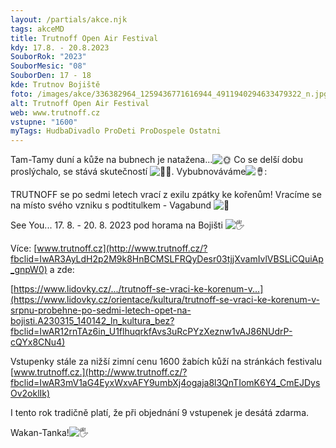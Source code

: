 ```yaml
---
layout: /partials/akce.njk
tags: akceMD
title: Trutnoff Open Air Festival
kdy: 17.8. - 20.8.2023
SouborRok: "2023"
SouborMesic: "08"
SouborDen: 17 - 18
kde: Trutnov Bojiště
foto: /images/akce/336382964_1259436771616944_4911940294633479322_n.jpg
alt: Trutnoff Open Air Festival
web: www.trutnoff.cz
vstupne: "1600"
myTags: HudbaDivadlo ProDeti ProDospele Ostatni
---
```

<!--StartFragment-->

Tam-Tamy duní a kůže na bubnech je natažena...![🌞](https://static.xx.fbcdn.net/images/emoji.php/v9/tb8/1.5/16/1f31e.png) Co se delší dobu proslýchalo, se stává skutečností ![🧘‍♂️](https://static.xx.fbcdn.net/images/emoji.php/v9/tee/1.5/16/1f9d8_200d_2642.png). Vybubnováváme![🪘](https://static.xx.fbcdn.net/images/emoji.php/v9/tb1/1.5/16/1fa98.png):

TRUTNOFF se po sedmi letech vrací z exilu zpátky ke kořenům! Vracíme se na místo svého vzniku s podtitulkem - Vagabund ![🙂](https://static.xx.fbcdn.net/images/emoji.php/v9/ta5/1.5/16/1f642.png)

See You... 17. 8. - 20. 8. 2023 pod horama na Bojišti ![🖐](https://static.xx.fbcdn.net/images/emoji.php/v9/t7d/1.5/16/1f590.png)

Více: [www.trutnoff.cz](http://www.trutnoff.cz/?fbclid=IwAR3AyLdH2p2M9k8HnBCMSLFRQyDesr03tjjXvamIvlVBSLiCQuiAp_gnpW0) a zde:

[https://www.lidovky.cz/.../trutnoff-se-vraci-ke-korenum-v...](https://www.lidovky.cz/orientace/kultura/trutnoff-se-vraci-ke-korenum-v-srpnu-probehne-po-sedmi-letech-opet-na-bojisti.A230315_140142_ln_kultura_bez?fbclid=IwAR12rnTAz6in_U1flhuqrkfAvs3uRcPYzXeznw1vAJ86NUdrP-cQYx8CNu4)

Vstupenky stále za nižší zimní cenu 1600 žabích kůží na stránkách festivalu [www.trutnoff.cz.](http://www.trutnoff.cz/?fbclid=IwAR3mV1aG4EyxWxvAFY9umbXj4ogaja8l3QnTIomK6Y4_CmEJDysOv2oklIk)

I tento rok tradičně platí, že při objednání 9 vstupenek je desátá zdarma.

Wakan-Tanka!![🖐](https://static.xx.fbcdn.net/images/emoji.php/v9/t7d/1.5/16/1f590.png)

<!--EndFragment-->